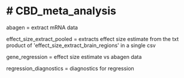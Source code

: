 # # CBD_meta_analysis
abagen = extract mRNA data

effect_size_extract_pooled = extracts effect size estimate from the txt product of 'effect_size_extract_brain_regions' in a single csv

gene_regression = effect size estimate vs abagen data

regression_diagnostics = diagnostics for regression
